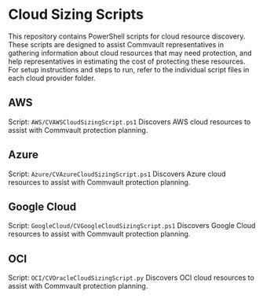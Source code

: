 # Cloud Sizing Scripts

This repository contains PowerShell scripts for cloud resource discovery. These scripts are designed to assist Commvault representatives in gathering information about cloud resources that may need protection, and help representatives in estimating the cost of protecting these resources. For setup instructions and steps to run, refer to the individual script files in each cloud provider folder.

## AWS 
Script: `AWS/CVAWSCloudSizingScript.ps1` 
Discovers AWS cloud resources to assist with Commvault protection planning.

## Azure
Script: `Azure/CVAzureCloudSizingScript.ps1`
Discovers Azure cloud resources to assist with Commvault protection planning.

## Google Cloud
Script: `GoogleCloud/CVGoogleCloudSizingScript.ps1`
Discovers Google Cloud resources to assist with Commvault protection planning.

## OCI
Script: `OCI/CVOracleCloudSizingScript.py` 
Discovers OCI cloud resources to assist with Commvault protection planning.